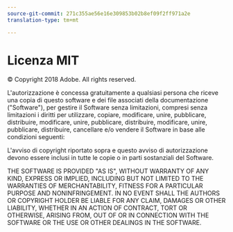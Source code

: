 ```yaml
---
source-git-commit: 271c355ae56e16e309853b02b8ef09f2ff971a2e
translation-type: tm+mt

---
```

# Licenza MIT

© Copyright 2018 Adobe. All rights reserved.

L'autorizzazione è concessa gratuitamente a qualsiasi persona che riceve una copia
di questo software e dei file associati della documentazione ("Software"), per gestire
il Software senza limitazioni, compresi senza limitazioni i diritti
per utilizzare, copiare, modificare, unire, pubblicare, distribuire, modificare, unire, pubblicare, distribuire, modificare, unire, pubblicare, distribuire, cancellare e/o vendere
il Software in base alle condizioni seguenti:

L'avviso di copyright riportato sopra e questo avviso di autorizzazione devono essere inclusi in tutte
le copie o in parti sostanziali del Software.

THE SOFTWARE IS PROVIDED "AS IS", WITHOUT WARRANTY OF ANY KIND, EXPRESS OR
IMPLIED, INCLUDING BUT NOT LIMITED TO THE WARRANTIES OF MERCHANTABILITY,
FITNESS FOR A PARTICULAR PURPOSE AND NONINFRINGEMENT. IN NO EVENT SHALL THE
AUTHORS OR COPYRIGHT HOLDER BE LIABLE FOR ANY CLAIM, DAMAGES OR OTHER
LIABILITY, WHETHER IN AN ACTION OF CONTRACT, TORT OR OTHERWISE, ARISING FROM,
OUT OF OR IN CONNECTION WITH THE SOFTWARE OR THE USE OR OTHER DEALINGS IN THE
SOFTWARE.
